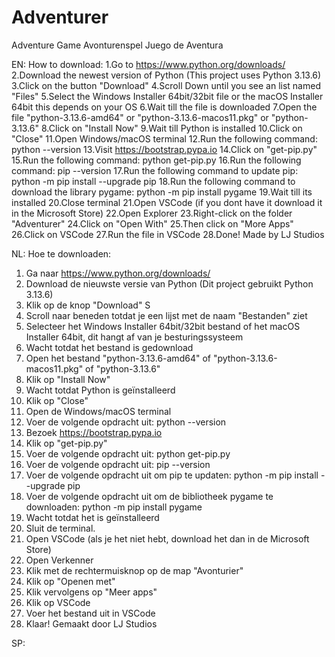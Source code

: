 # Adventurer

Adventure Game
Avonturenspel
Juego de Aventura

EN:
How to download:
1.Go to https://www.python.org/downloads/
2.Download the newest version of Python (This project uses Python 3.13.6)
3.Click on the button "Download"
4.Scroll Down until you see an list named "Files"
5.Select the Windows Installer 64bit/32bit file or the macOS Installer 64bit this depends on your OS
6.Wait till the file is downloaded
7.Open the file "python-3.13.6-amd64" or "python-3.13.6-macos11.pkg" or "python-3.13.6"
8.Click on "Install Now"
9.Wait till Python is installed
10.Click on "Close"
11.Open Windows/macOS terminal
12.Run the following command: python --version
13.Visit https://bootstrap.pypa.io
14.Click on "get-pip.py"
15.Run the following command: python get-pip.py
16.Run the following command: pip --version
17.Run the following command to update pip: python -m pip install --upgrade pip
18.Run the following command to download the library pygame: python -m pip install pygame
19.Wait till its installed
20.Close terminal
21.Open VSCode (if you dont have it download it in the Microsoft Store)
22.Open Explorer
23.Right-click on the folder "Adventurer"
24.Click on "Open With"
25.Then click on "More Apps"
26.Click on VSCode
27.Run the file in VSCode
28.Done!
Made by LJ Studios

NL:
Hoe te downloaden: 
1. Ga naar https://www.python.org/downloads/
2. Download de nieuwste versie van Python (Dit project gebruikt Python 3.13.6)
3.  Klik op de knop "Download" S
4.  Scroll naar beneden totdat je een lijst met de naam "Bestanden" ziet
5.  Selecteer het Windows Installer 64bit/32bit bestand of het macOS Installer 64bit, dit hangt af van je besturingssysteem
6.  Wacht totdat het bestand is gedownload
7.  Open het bestand "python-3.13.6-amd64" of "python-3.13.6-macos11.pkg" of "python-3.13.6"
8.  Klik op "Install Now"
9.  Wacht totdat Python is geïnstalleerd
10. Klik op "Close"
11. Open de Windows/macOS terminal
12. Voer de volgende opdracht uit: python --version
13. Bezoek https://bootstrap.pypa.io
14. Klik op "get-pip.py"
15. Voer de volgende opdracht uit: python get-pip.py
16. Voer de volgende opdracht uit: pip --version
17. Voer de volgende opdracht uit om pip te updaten: python -m pip install --upgrade pip
18. Voer de volgende opdracht uit om de bibliotheek pygame te downloaden: python -m pip install pygame
19. Wacht totdat het is geïnstalleerd
20. Sluit de terminal.
21. Open VSCode (als je het niet hebt, download het dan in de Microsoft Store)
22. Open Verkenner
23. Klik met de rechtermuisknop op de map "Avonturier"
24. Klik op "Openen met"
25. Klik vervolgens op "Meer apps"
26. Klik op VSCode
27. Voer het bestand uit in VSCode
28. Klaar!
Gemaakt door LJ Studios

SP:

